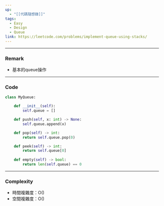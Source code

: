 ```yaml
---
up:
  - "[[代碼隨想錄]]"
tags:
  - Easy
  - Design
  - Queue
link: https://leetcode.com/problems/implement-queue-using-stacks/
---
```

---
### Remark
- 基本的queue操作
---
### Code
```python
class MyQueue:

    def __init__(self):
        self.queue = []

    def push(self, x: int) -> None:
        self.queue.append(x)

    def pop(self) -> int:
        return self.queue.pop(0)

    def peek(self) -> int:
        return self.queue[0]
        
    def empty(self) -> bool:
        return len(self.queue) == 0
```
---
### Complexity
- 時間複雜度：O()
- 空間複雜度：O()
